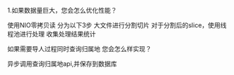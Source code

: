 1.如果数据量巨大，您会怎么优化性能？ 

使用NIO零拷贝读
分为以下3步
大文件进行分割切片
对于分割后的slice，使用线程池进行处理
收集处理结果统计

如果需要导人过程同时查询归属地 您会怎么样实现？

异步调用查询归属地api,并保存到数据库

